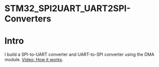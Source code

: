 # STM32_SPI2UART_UART2SPI-Converters

# Intro
I build a SPI-to-UART converter and UART-to-SPI converter using the DMA module. [Video: How it works](https://github.com/AhmedKhalilAlsayed/STM32_SPI2UART_UART2SPI-Converters/blob/main/SPI2UART_UART2SPI.mp4).
